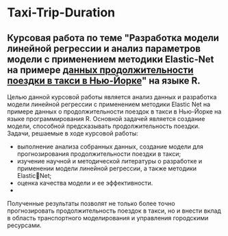 # Taxi-Trip-Duration
## Курсовая работа по теме "Разработка модели линейной регрессии и анализ параметров модели с применением методики Elastic-Net на примере [данных продолжительности поездки в такси в Нью-Йорке](https://www.kaggle.com/datasets/yasserh/nyc-taxi-trip-duration/code)" на языке R. 

Целью данной курсовой работы является анализ данных и разработка модели линейной регрессии с применением методики Elastic Net на примере данных о продолжительности поездок в такси в Нью-Йорке на языке программирования R. Основной задачей является создание модели, способной предсказывать продолжительность поездки. Задачи, решаемые в ходе курсовой работы: 
* выполнение анализа собранных данных, создание модели для прогнозирования продолжительности поездки в такси;
* изучение научной и методической литературы о разработке и применении модели линейной регрессии, а также методики ElasticNet;
* оценка качества модели и ее эффективности.
* 
Полученные результаты позволят не только более точно прогнозировать продолжительность поездок в такси, но и внести вклад в область транспортного моделирования и управления городскими ресурсами.


